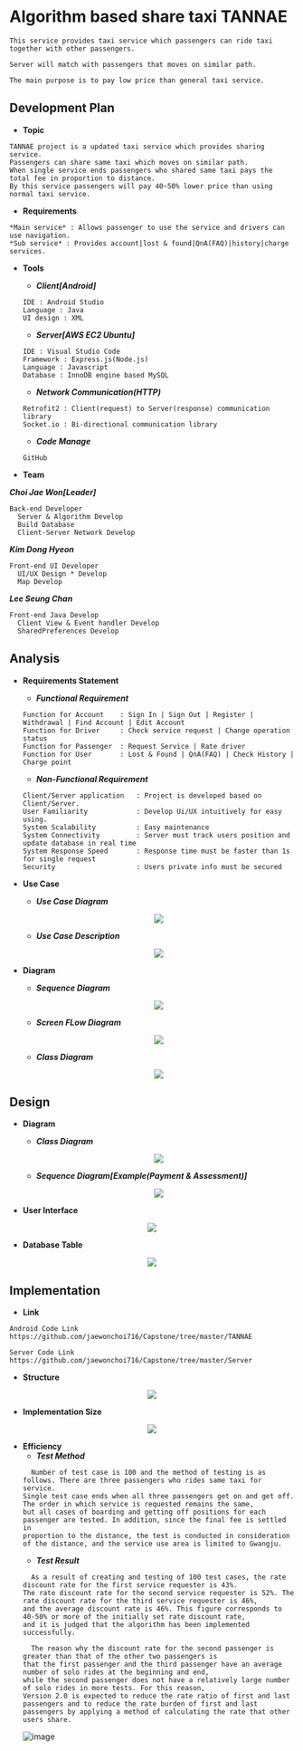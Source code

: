 # Algorithm based share taxi TANNAE
```
This service provides taxi service which passengers can ride taxi together with other passengers.

Server will match with passengers that moves on similar path.

The main purpose is to pay low price than general taxi service.
```

## Development Plan
* **Topic**   
```
TANNAE project is a updated taxi service which provides sharing service.  
Passengers can share same taxi which moves on similar path.   
When single service ends passengers who shared same taxi pays the total fee in proportion to distance.  
By this service passengers will pay 40~50% lower price than using normal taxi service.  
```

* **Requirements**    
```
*Main service* : Allows passenger to use the service and drivers can use navigation.  
*Sub service* : Provides account|lost & found|QnA(FAQ)|history|charge services.   
```

* **Tools**  
  - ***Client[Android]***   
  ```
  IDE : Android Studio    
  Language : Java   
  UI design : XML     
  ```
  - ***Server[AWS EC2 Ubuntu]***  
  ``` 
  IDE : Visual Studio Code    
  Framework : Express.js(Node.js)   
  Language : Javascript
  Database : InnoDB engine based MySQL
  ```
  - ***Network Communication(HTTP)***   
  ```
  Retrofit2 : Client(request) to Server(response) communication library    
  Socket.io : Bi-directional communication library    
  ```
  - ***Code Manage***   
  ```
  GitHub 
  ```
  
* **Team**  

***Choi Jae Won[Leader]***  
```
Back-end Developer  
  Server & Algorithm Develop
  Build Database 
  Client-Server Network Develop
```
***Kim Dong Hyeon***  
```
Front-end UI Developer
  UI/UX Design * Develop
  Map Develop
```  
***Lee Seung Chan***  
```
Front-end Java Develop
  Client View & Event handler Develop
  SharedPreferences Develop
```

## Analysis 

* **Requirements Statement**
  - ***Functional Requirement***  
  ```
  Function for Account    : Sign In | Sign Out | Register | Withdrawal | Find Account | Edit Account
  Function for Driver     : Check service request | Change operation status
  Function for Passenger  : Request Service | Rate driver
  Function for User       : Lost & Found | QnA(FAQ) | Check History | Charge point
  ```
  - ***Non-Functional Requirement***
  ```
  Client/Server application   : Project is developed based on Client/Server.
  User Familiarity            : Develop Ui/UX intuitively for easy using.
  System Scalability          : Easy maintenance
  System Connectivity         : Server must track users position and update database in real time
  System Response Speed       : Response time must be faster than 1s for single request
  Security                    : Users private info must be secured
  ```
* **Use Case**  
  - ***Use Case Diagram***    
  <p align="center">
    <img src= "https://user-images.githubusercontent.com/87649850/172292202-1ee5b828-4e94-408d-af57-15467c80557c.png">
  </p>
  
  - ***Use Case Description***    
  <p align="center">
    <img src= "https://user-images.githubusercontent.com/87649850/172345551-b6b8a4e2-9673-4b3f-a238-0f6f96018275.gif">
  </p>

* **Diagram**  
  - ***Sequence Diagram***   
  <p align="center">
    <img src= "https://user-images.githubusercontent.com/87649850/172347060-dc84d195-fd34-4250-9a32-1995beba0bcc.gif">
  </p>
  
  - ***Screen FLow Diagram***   
  <p align="center">
    <img src= "https://user-images.githubusercontent.com/87649850/172292634-80fb4887-c3df-44ab-9e75-caf781c32c18.png">
  </p>

  - ***Class Diagram***   
  <p align="center">
    <img src= "https://user-images.githubusercontent.com/87649850/172292660-6c32670f-a6f7-4f39-aa6b-cd23fac7f2ab.png">
  </p>
  
## Design 
  
* **Diagram**     
  - ***Class Diagram***   
  <p align="center">
    <img src= "https://user-images.githubusercontent.com/87649850/172328033-63d1e21d-e920-4712-98c0-5cd3132071da.png">
  </p>
  
  - ***Sequence Diagram[Example(Payment & Assessment)]***   
  <p align="center">
    <img src= "https://user-images.githubusercontent.com/87649850/172348272-9fc28398-fbb6-4270-88b7-f5babfd05498.gif">
  </p>

* **User Interface**    
<p align="center">
  <img src= "https://user-images.githubusercontent.com/87649850/172342692-03dc58b5-c009-41bc-bcf3-4390f3b44449.gif">
</p>

* **Database Table**    
<p align="center">
  <img src= "https://user-images.githubusercontent.com/87649850/172344271-9d9ce7c1-8b66-44ad-9c33-97e04a48cf1d.gif">
</p> 

## Implementation   

* **Link**  
```
Android Code Link   
https://github.com/jaewonchoi716/Capstone/tree/master/TANNAE

Server Code Link
https://github.com/jaewonchoi716/Capstone/tree/master/Server
```
* **Structure**   
<p align="center">
<img src="https://user-images.githubusercontent.com/87649850/172361065-ad2c5631-bbac-4379-9b80-c1868af0a9de.png">
</p>    

* **Implementation Size**     
<p align="center">
<img src="https://user-images.githubusercontent.com/87649850/172361142-fb9e5c29-227a-4617-bf72-dcf2d476c34d.png">
</p>  

* **Efficiency**
  - ***Test Method***
  ```
    Number of test case is 100 and the method of testing is as follows. There are three passengers who rides same taxi for service.
  Single test case ends when all three passengers get on and get off. The order in which service is requested remains the same,
  but all cases of boarding and getting off positions for each passenger are tested. In addition, since the final fee is settled in
  proportion to the distance, the test is conducted in consideration of the distance, and the service use area is limited to Gwangju.
  ```
  - ***Test Result***
  ```
    As a result of creating and testing of 100 test cases, the rate discount rate for the first service requester is 43%.
  The rate discount rate for the second service requester is 52%. The rate discount rate for the third service requester is 46%,
  and the average discount rate is 46%. This figure corresponds to 40-50% or more of the initially set rate discount rate,
  and it is judged that the algorithm has been implemented successfully.
  
    The reason why the discount rate for the second passenger is greater than that of the other two passengers is
  that the first passenger and the third passenger have an average number of solo rides at the beginning and end,
  while the second passenger does not have a relatively large number of solo rides in more tests. For this reason,
  Version 2.0 is expected to reduce the rate ratio of first and last passengers and to reduce the rate burden of first and last
  passengers by applying a method of calculating the rate that other users share.
  ```   
  ![image](https://user-images.githubusercontent.com/87649850/172363510-2a9480a6-b048-4b9b-8ae5-22a23794c7ab.png)   
